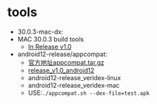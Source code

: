 # tools

* 30.0.3-mac-dx: 
* MAC 30.0.3 build tools
  + [In Release v1.0](https://github.com/hhhaiai/tools/releases/download/v1.0/30.0.3.zip)
* android12-release/appcompat: 
  + [官方地址appcompat.tar.gz](https://android.googlesource.com/platform/prebuilts/runtime/+archive/refs/heads/android12-release/appcompat.tar.gz)
  + [release_v1.0_android12](https://github.com/hhhaiai/tools/releases/download/v1.0/and12-appcompat.zip)
  - android12-release_veridex-linux
  - android12-release_veridex-mac
  - USE:`./appcompat.sh --dex-file=test.apk`

